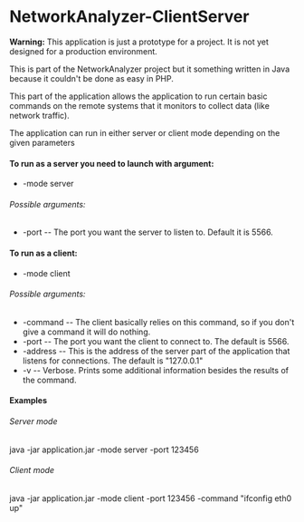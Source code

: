 NetworkAnalyzer-ClientServer
============================

**Warning:** This application is just a prototype for a project. It is not yet designed for a production environment.

This is part of the NetworkAnalyzer project but it something written in Java because it couldn't be done as easy in PHP.

This part of the application allows the application to run certain basic commands on the remote systems that it monitors
to collect data (like network traffic).

The application can run in either server or client mode depending on the given parameters

#### To run as a server you need to launch with argument:
* -mode server

###### Possible arguments:
* -port --  The port you want the server to listen to. Default it is 5566.

#### To run as a client:
* -mode client

###### Possible arguments:
* -command  --  The client basically relies on this command, so if you don't give a command it will do nothing.
* -port   --    The port you want the client to connect to. The default is 5566.
* -address  --  This is the address of the server part of the application that listens for connections. The default is "127.0.0.1"
* -v     --     Verbose. Prints some additional information besides the results of the command.


#### Examples
###### Server mode
java -jar application.jar -mode server -port 123456


###### Client mode
java -jar application.jar -mode client -port 123456 -command "ifconfig eth0 up"



